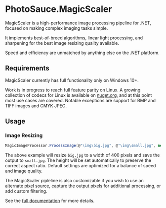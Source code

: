 PhotoSauce.MagicScaler
======================

MagicScaler is a high-performance image processing pipeline for .NET, focused on making complex imaging tasks simple.

It implements best-of-breed algorithms, linear light processing, and sharpening for the best image resizing quality available.

Speed and efficiency are unmatched by anything else on the .NET platform.

Requirements
------------

MagicScaler currently has full functionality only on Windows 10+.

Work is in progress to reach full feature parity on Linux.  A growing collection of codecs for Linux is available on [nuget.org](https://www.nuget.org/packages?q=photosauce.nativecodecs), and at this point most use cases are covered.  Notable exceptions are support for BMP and TIFF images and CMYK JPEG.

Usage
-----

### Image Resizing

```C#
MagicImageProcessor.ProcessImage(@"\img\big.jpg", @"\img\small.jpg", new ProcessImageSettings { Width = 400 });
```

The above example will resize `big.jpg` to a width of 400 pixels and save the output to	`small.jpg`.  The height will be set automatically to preserve the correct aspect ratio.  Default settings are optimized for a balance of speed and image quality.

The MagicScaler pipleline is also customizable if you wish to use an alternate pixel source, capture the output pixels for additional processing, or add custom filtering.

See the [full documentation](https://docs.photosauce.net/api/PhotoSauce.MagicScaler.MagicImageProcessor.html) for more details.
